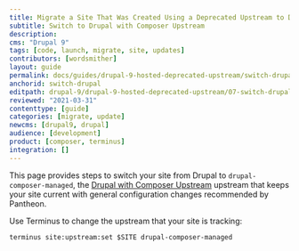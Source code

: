 ```yaml
---
title: Migrate a Site That Was Created Using a Deprecated Upstream to Drupal 9
subtitle: Switch to Drupal with Composer Upstream
description: 
cms: "Drupal 9"
tags: [code, launch, migrate, site, updates]
contributors: [wordsmither]
layout: guide
permalink: docs/guides/drupal-9-hosted-deprecated-upstream/switch-drupal
anchorid: switch-drupal
editpath: drupal-9/drupal-9-hosted-deprecated-upstream/07-switch-drupal.md
reviewed: "2021-03-31"
contenttype: [guide]
categories: [migrate, update]
newcms: [drupal9, drupal]
audience: [development]
product: [composer, terminus]
integration: []
---
```


This page provides steps to switch your site from Drupal to `drupal-composer-managed`, the [Drupal with Composer Upstream](/guides/integrated-composer#get-started-with-integrated-composer) upstream that keeps your site current with general configuration changes recommended by Pantheon.

Use Terminus to change the upstream that your site is tracking:

```bash{promptUser:user}
terminus site:upstream:set $SITE drupal-composer-managed
```